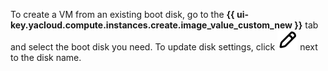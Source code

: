 To create a VM from an existing boot disk, go to the **{{ ui-key.yacloud.compute.instances.create.image_value_custom_new }}** tab and select the boot disk you need. To update disk settings, click ![image](../../../_assets/console-icons/pencil.svg) next to the disk name.
